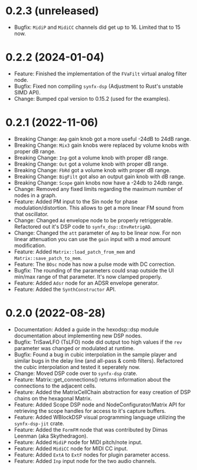 0.2.3 (unreleased)
==================

* Bugfix: `MidiP` and `MidiCC` channels did get up to 16. Limited that to 15 now.

0.2.2 (2024-01-04)
==================

* Feature: Finished the implementation of the `FVaFilt` virtual analog filter node.
* Bugfix: Fixed non compiling `synfx-dsp` (Adjustment to Rust's unstable SIMD API).
* Change: Bumped cpal version to 0.15.2 (used for the examples).

0.2.1 (2022-11-06)
==================

* Breaking Change: `Amp` gain knob got a more useful -24dB to 24dB range.
* Breaking Change: `Mix3` gain knobs were replaced by volume knobs
with proper dB range.
* Breaking Change: `Inp` got a volume knob with proper dB range.
* Breaking Change: `Out` got a volume knob with proper dB range.
* Breaking Change: `FbRd` got a volume knob with proper dB range.
* Breaking Change: `BigFilt` got also an output gain knob with dB range.
* Breaking Change: `Scope` gain knobs now have a -24db to 24db range.
* Change: Removed any fixed limits regarding the maximum number of nodes in a graph.
* Feature: Added PM input to the Sin node for phase modulation/distortion.
This allows to get a more linear FM sound from that oscillator.
* Change: Changed `Ad` envelope node to be properly retriggerable. Refactored
out it's DSP code to `synfx_dsp::EnvRetrigAD`.
* Change: Changed the `att` parameter of `Amp` to be linear now. For non linear attenuation
you can use the `gain` input with a mod amount modification.
* Feature: Added `Matrix::load_patch_from_mem` and `Matrix::save_patch_to_mem`.
* Feature: The `BOsc` node has now a pulse mode with DC correction.
* Bugfix: The rounding of the parameters could snap outside the UI min/max range of that
parameter. It's now clamped properly.
* Feature: Added `Adsr` node for an ADSR envelope generator.
* Feature: Added the `SynthConstructor` API.

0.2.0 (2022-08-28)
==================

* Documentation: Added a guide in the hexodsp::dsp module documentation
about implementing new DSP nodes.
* Bugfix: TriSawLFO (TsLFO) node did output too high values if the `rev`
parameter was changed or modulated at runtime.
* Bugfix: Found a bug in cubic interpolation in the sample player and
similar bugs in the delay line (and all-pass & comb filters). Refactored
the cubic interpolation and tested it seperately now.
* Change: Moved DSP code over to `synfx-dsp` crate.
* Feature: Matrix::get\_connections() returns information about the connections
to the adjacent cells.
* Feature: Added the MatrixCellChain abstraction for easy creation of DSP
chains on the hexagonal Matrix.
* Feature: Added Scope DSP node and NodeConfigurator/Matrix API for retrieving
the scope handles for access to it's capture buffers.
* Feature: Added WBlockDSP visual programming language utilizing the `synfx-dsp-jit` crate.
* Feature: Added the `FormFM` node that was contributed by Dimas Leenman (aka Skythedragon).
* Feature: Added `MidiP` node for MIDI pitch/note input.
* Feature: Added `MidiCC` node for MIDI CC input.
* Feature: Added `ExtA` to `ExtF` nodes for plugin parameter access.
* Feature: Added `Inp` input node for the two audio channels.
